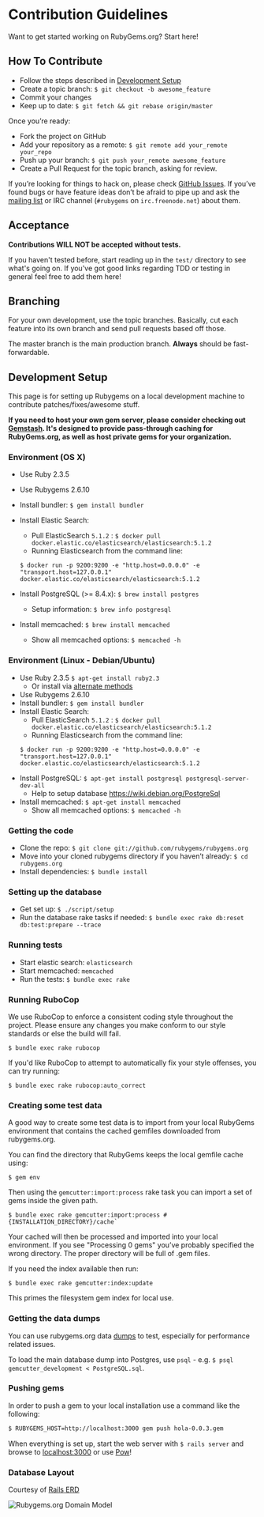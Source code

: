 # Contribution Guidelines

Want to get started working on RubyGems.org? Start here!

## How To Contribute

* Follow the steps described in [Development Setup](#development-setup)
* Create a topic branch: `$ git checkout -b awesome_feature`
* Commit your changes
* Keep up to date: `$ git fetch && git rebase origin/master`

Once you’re ready:

* Fork the project on GitHub
* Add your repository as a remote: `$ git remote add your_remote your_repo`
* Push up your branch: `$ git push your_remote awesome_feature`
* Create a Pull Request for the topic branch, asking for review.

If you’re looking for things to hack on, please check
[GitHub Issues](https://github.com/rubygems/rubygems.org/issues). If you’ve found bugs or have feature ideas don’t be afraid to pipe up and ask the [mailing list](https://groups.google.com/group/rubygems-org) or IRC channel
(`#rubygems` on `irc.freenode.net`) about them.

## Acceptance

**Contributions WILL NOT be accepted without tests.**

If you haven't tested before, start reading up in the `test/` directory to see what's going on. If you've got good links regarding TDD or testing in general feel free to add them here!

## Branching

For your own development, use the topic branches. Basically, cut each feature into its own branch and send pull requests based off those.

The master branch is the main production branch. **Always** should be fast-forwardable.

## Development Setup

This page is for setting up Rubygems on a local development machine to contribute patches/fixes/awesome stuff.

**If you need to host your own gem server, please consider checking out [Gemstash](https://github.com/bundler/gemstash). It's designed to provide pass-through caching for RubyGems.org, as well as host private gems for your organization.**

### Environment (OS X)

* Use Ruby 2.3.5
* Use Rubygems 2.6.10
* Install bundler: `$ gem install bundler`
* Install Elastic Search:
  * Pull ElasticSearch `5.1.2` : `$ docker pull docker.elastic.co/elasticsearch/elasticsearch:5.1.2`
  * Running Elasticsearch from the command line:
  ```
  $ docker run -p 9200:9200 -e "http.host=0.0.0.0" -e "transport.host=127.0.0.1" docker.elastic.co/elasticsearch/elasticsearch:5.1.2
  ```

* Install PostgreSQL (>= 8.4.x): `$ brew install postgres`
  * Setup information: `$ brew info postgresql`
* Install memcached: `$ brew install memcached`
  * Show all memcached options: `$ memcached -h`

### Environment (Linux - Debian/Ubuntu)

* Use Ruby 2.3.5 `$ apt-get install ruby2.3`
  * Or install via [alternate methods](https://www.ruby-lang.org/en/downloads/)
* Use Rubygems 2.6.10
* Install bundler: `$ gem install bundler`
* Install Elastic Search:
  * Pull ElasticSearch `5.1.2` : `$ docker pull docker.elastic.co/elasticsearch/elasticsearch:5.1.2`
  * Running Elasticsearch from the command line:
  ```
  $ docker run -p 9200:9200 -e "http.host=0.0.0.0" -e "transport.host=127.0.0.1" docker.elastic.co/elasticsearch/elasticsearch:5.1.2
  ```
* Install PostgreSQL: `$ apt-get install postgresql postgresql-server-dev-all`
  * Help to setup database <https://wiki.debian.org/PostgreSql>
* Install memcached: `$ apt-get install memcached`
  * Show all memcached options: `$ memcached -h`

### Getting the code

* Clone the repo: `$ git clone git://github.com/rubygems/rubygems.org`
* Move into your cloned rubygems directory if you haven’t already:
    `$ cd rubygems.org`
* Install dependencies:
    `$ bundle install`

### Setting up the database

* Get set up: `$ ./script/setup`
* Run the database rake tasks if needed:
    `$ bundle exec rake db:reset db:test:prepare --trace`

### Running tests

* Start elastic search: `elasticsearch`
* Start memcached: `memcached`
* Run the tests: `$ bundle exec rake`

### Running RuboCop

We use RuboCop to enforce a consistent coding style throughout the project. Please ensure any changes you make conform to our style standards or else the build will fail.

    $ bundle exec rake rubocop

If you'd like RuboCop to attempt to automatically fix your style offenses, you can try running:

    $ bundle exec rake rubocop:auto_correct

### Creating some test data

A good way to create some test data is to import from your local RubyGems environment that contains the cached gemfiles downloaded from rubygems.org.

You can find the directory that RubyGems keeps the local gemfile cache using:


    $ gem env

Then using the `gemcutter:import:process` rake task you can import a set of gems inside the given path.

    $ bundle exec rake gemcutter:import:process #{INSTALLATION_DIRECTORY}/cache`

Your cached will then be processed and imported into your local environment. If you see "Processing 0 gems" you’ve probably specified the wrong directory. The proper directory will be full of .gem files.

If you need the index available then run:

    $ bundle exec rake gemcutter:index:update    

This primes the filesystem gem index for local use.

### Getting the data dumps
You can use rubygems.org data [dumps](https://rubygems.org/pages/data) to test, especially for performance related issues.

To load the main database dump into Postgres, use `psql` - e.g. `$ psql gemcutter_development < PostgreSQL.sql`.

### Pushing gems

In order to push a gem to your local installation use a command like the following:

``` bash
$ RUBYGEMS_HOST=http://localhost:3000 gem push hola-0.0.3.gem
```

When everything is set up, start the web server with `$ rails server` and browse to
[localhost:3000](http://localhost:3000) or use [Pow](http://pow.cx)!

### Database Layout

Courtesy of [Rails ERD](https://voormedia.github.io/rails-erd/)

![Rubygems.org Domain Model](https://cdn.rawgit.com/rubygems/rubygems.org/master/doc/erd.svg)
